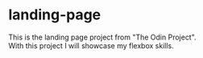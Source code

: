 # landing-page
This is the landing page project from "The Odin Project".  
With this project I will showcase my flexbox skills.
